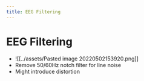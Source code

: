 ```yaml
---
title: EEG Filtering
---
```


# EEG Filtering
- ![[../assets/Pasted image 20220502153920.png]]
- Remove 50/60Hz notch filter for line noise
- Might introduce distortion












































